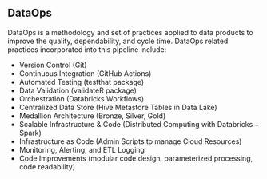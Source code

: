 ## DataOps

DataOps is a methodology and set of practices applied to data products to improve the quality, dependability, and cycle time. DataOps related practices incorporated into this pipeline include:

- Version Control (Git)
- Continuous Integration (GitHub Actions)
- Automated Testing (testthat package)
- Data Validation (validateR package)
- Orchestration (Databricks Workflows)
- Centralized Data Store (Hive Metastore Tables in Data Lake)
- Medallion Architecture (Bronze, Silver, Gold)
- Scalable Infrastructure & Code (Distributed Computing with Databricks + Spark)
- Infrastructure as Code (Admin Scripts to manage Cloud Resources)
- Monitoring, Alerting, and ETL Logging
- Code Improvements (modular code design, parameterized processing, code readability)
